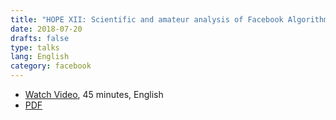 ```yaml
---
title: "HOPE XII: Scientific and amateur analysis of Facebook Algorithm"
date: 2018-07-20
drafts: false
type: talks
lang: English
category: facebook 
---
```


- [Watch Video](https://livestream.com/accounts/9198012/hope/videos/178834386), 45 minutes, English
- [PDF](https://github.com/tracking-exposed/presentation/blob/master/HOPE-2018.pdf)
